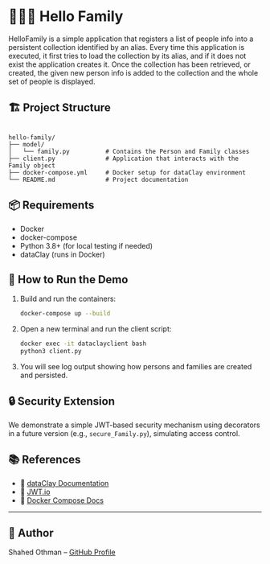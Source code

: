 # 👨‍👩‍👧 Hello Family 

HelloFamily is a simple application that registers a list of people info into a persistent collection identified by an alias. Every time this application is executed, it first tries to load the collection by its alias, and if it does not exist the application creates it. Once the collection has been retrieved, or created, the given new person info is added to the collection and the whole set of people is displayed.


## 🏗 Project Structure

```

hello-family/
├── model/
│   └── family.py          # Contains the Person and Family classes
├── client.py              # Application that interacts with the Family object
├── docker-compose.yml     # Docker setup for dataClay environment
└── README.md              # Project documentation

```

## 📦 Requirements

- Docker
- docker-compose
- Python 3.8+ (for local testing if needed)
- dataClay (runs in Docker)

## 🚀 How to Run the Demo

1. Build and run the containers:
   ```bash
   docker-compose up --build
   ```

2. Open a new terminal and run the client script:
   ```bash
   docker exec -it dataclayclient bash
   python3 client.py
   ```

3. You will see log output showing how persons and families are created and persisted.

## 🔒 Security Extension 

We demonstrate a simple JWT-based security mechanism using decorators in a future version (e.g., `secure_Family.py`), simulating access control.



## 📚 References

- 🔗 [dataClay Documentation](https://docs.dataclay.org)
- 🔗 [JWT.io](https://jwt.io)
- 🔗 [Docker Compose Docs](https://docs.docker.com/compose/)

---

## 🧠 Author

Shahed Othman – [GitHub Profile](https://github.com/shah225)
